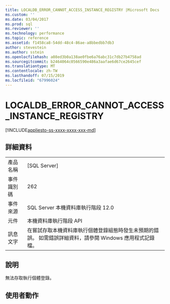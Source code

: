 ```yaml
---
title: LOCALDB_ERROR_CANNOT_ACCESS_INSTANCE_REGISTRY |Microsoft Docs
ms.custom: ''
ms.date: 03/04/2017
ms.prod: sql
ms.reviewer: ''
ms.technology: performance
ms.topic: reference
ms.assetid: f1458ca8-54dd-48c4-86ae-a8bbedbb7db3
author: stevestein
ms.author: sstein
ms.openlocfilehash: a08ed3b0a138ae0fbe6a76abc31c7db27b4758ad
ms.sourcegitcommit: b2464064c0566590e486a3aafae6d67ce2645cef
ms.translationtype: MT
ms.contentlocale: zh-TW
ms.lasthandoff: 07/15/2019
ms.locfileid: "67996024"
---
```

# <a name="localdberrorcannotaccessinstanceregistry"></a>LOCALDB_ERROR_CANNOT_ACCESS_INSTANCE_REGISTRY
[!INCLUDE[appliesto-ss-xxxx-xxxx-xxx-md](../../includes/appliesto-ss-xxxx-xxxx-xxx-md.md)]
    
## <a name="details"></a>詳細資料  
  
|||  
|-|-|  
|產品名稱|[SQL Server]|  
|事件識別碼|262|  
|事件來源|SQL Server 本機資料庫執行階段 12.0|  
|元件|本機資料庫執行階段 API|  
|訊息文字|在嘗試存取本機資料庫執行個體登錄組態時發生未預期的錯誤。 如需錯誤詳細資料，請參閱 Windows 應用程式記錄檔。|  
  
## <a name="explanation"></a>說明  
 無法存取執行個體登錄。  
  
## <a name="user-action"></a>使用者動作  
  
